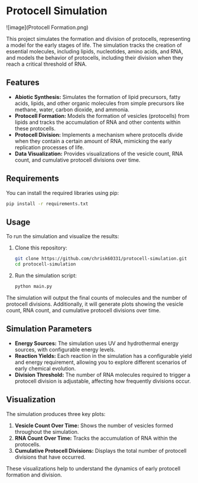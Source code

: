 # Protocell Simulation

![image](Protocell Formation.png)

This project simulates the formation and division of protocells, representing a model for the early stages of life. The simulation tracks the creation of essential molecules, including lipids, nucleotides, amino acids, and RNA, and models the behavior of protocells, including their division when they reach a critical threshold of RNA.

## Features

- **Abiotic Synthesis:** Simulates the formation of lipid precursors, fatty acids, lipids, and other organic molecules from simple precursors like methane, water, carbon dioxide, and ammonia.
- **Protocell Formation:** Models the formation of vesicles (protocells) from lipids and tracks the accumulation of RNA and other contents within these protocells.
- **Protocell Division:** Implements a mechanism where protocells divide when they contain a certain amount of RNA, mimicking the early replication processes of life.
- **Data Visualization:** Provides visualizations of the vesicle count, RNA count, and cumulative protocell divisions over time.

## Requirements
You can install the required libraries using pip:

```bash
pip install -r requirements.txt
```
## Usage
To run the simulation and visualize the results:

1. Clone this repository:
    ```bash
    git clone https://github.com/chrisk60331/protocell-simulation.git
    cd protocell-simulation
    ```

2. Run the simulation script:
    ```bash
    python main.py
    ```

The simulation will output the final counts of molecules and the number of protocell divisions. Additionally, it will generate plots showing the vesicle count, RNA count, and cumulative protocell divisions over time.

## Simulation Parameters

- **Energy Sources:** The simulation uses UV and hydrothermal energy sources, with configurable energy levels.
- **Reaction Yields:** Each reaction in the simulation has a configurable yield and energy requirement, allowing you to explore different scenarios of early chemical evolution.
- **Division Threshold:** The number of RNA molecules required to trigger a protocell division is adjustable, affecting how frequently divisions occur.

## Visualization

The simulation produces three key plots:
1. **Vesicle Count Over Time:** Shows the number of vesicles formed throughout the simulation.
2. **RNA Count Over Time:** Tracks the accumulation of RNA within the protocells.
3. **Cumulative Protocell Divisions:** Displays the total number of protocell divisions that have occurred.

These visualizations help to understand the dynamics of early protocell formation and division.

```